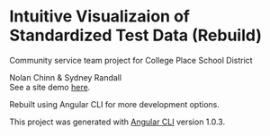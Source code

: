 # Intuitive Visualizaion of Standardized Test Data (Rebuild)

Community service team project for College Place School District

Nolan Chinn & Sydney Randall  
See a site demo [here](https://sydney-randall.github.io/Intuitive-Visualization-Rebuild/).

Rebuilt using Angular CLI for more development options.

This project was generated with [Angular CLI](https://github.com/angular/angular-cli) version 1.0.3.
